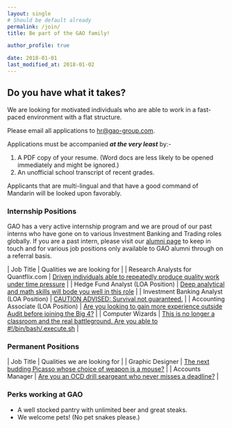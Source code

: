 ```yaml
---
layout: single
# Should be default already 
permalink: /join/
title: Be part of the GAO family!

author_profile: true

date: 2018-01-01
last_modified_at: 2018-01-02
---
```


## Do you have what it takes?

We are looking for motivated individuals who are able to work in a fast-paced environment with a flat structure.

Please email all applications to hr@gao-group.com.

Applications must be accompanied _**at the very least**_ by:-
1. A PDF copy of your resume. (Word docs are less likely to be opened immediately and might be ignored.)
2. An unofficial school transcript of recent grades.

Applicants that are multi-lingual and that have a good command of Mandarin will be looked upon favorably.

### Internship Positions

GAO has a very active internship program and we are proud of our past interns who have gone on to various Investment Banking and Trading roles globally.  If you are a past intern,
please visit our [alumni page](http://alum.gao-group.com) to keep in touch and for various job positions only available to GAO alumni through on a referral basis. 

| Job Title                                  | Qualities we are looking for                          |
| Research Analysts for Quantflix.com | [Driven individuals able to repeatedly produce quality work under time pressure](/positions/1st_Year_Research_Analysts/) |
| Hedge Fund Analyst (LOA Position) | [Deep analytical and math skills will bode you well in this role](/positions/Hedge_Fund_Analyst/) |
| Investment Banking Analyst (LOA Position) | [CAUTION ADVISED: Survival not guaranteed.](/positions/Investment_Banking_Analyst/) |
| Accounting Associate (LOA Position) | [Are you looking to gain more experience outside Audit before joining the Big 4?](/positions/Accounting_Associate/) |
| Computer Wizards | [This is no longer a classroom and the real battleground. Are you able to #!/bin/bash/.execute.sh](/positions/Computer_Wizards/) |

### Permanent Positions

| Job Title                                   | Qualities we are looking for                          |
| Graphic Designer | [The next budding Picasso whose choice of weapon is a mouse?](/positions/Graphic_Designer/) | 
| Accounts Manager | [Are you an OCD drill seargeant who never misses a deadline?](/positions/Accounts_Manager/) |

### Perks working at GAO

* A well stocked pantry with unlimited beer and great steaks.
* We welcome pets! (No pet snakes please.)





